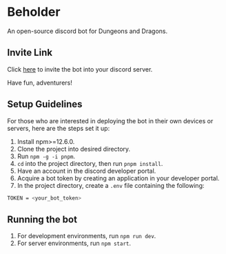 # Beholder
An open-source discord bot for Dungeons and Dragons.

## Invite Link

Click [here](https://discord.com/oauth2/authorize?client_id=719123301951209512&permissions=2097937649&scope=bot) to invite the bot into your discord server.

Have fun, adventurers!

## Setup Guidelines

For those who are interested in deploying the bot in their own devices or servers, here are the steps set it up:

1. Install npm>=12.6.0.
2. Clone the project into desired directory.
3. Run `npm -g -i pnpm`.
4. `cd` into the project directory, then run `pnpm install`.
5. Have an account in the discord developer portal.
6. Acquire a bot token by creating an application in your developer portal.
7. In the project directory, create a `.env` file containing the following:
```bash
TOKEN = <your_bot_token>
```

## Running the bot

1. For development environments, run `npm run dev`.
2. For server environments, run `npm start`.
